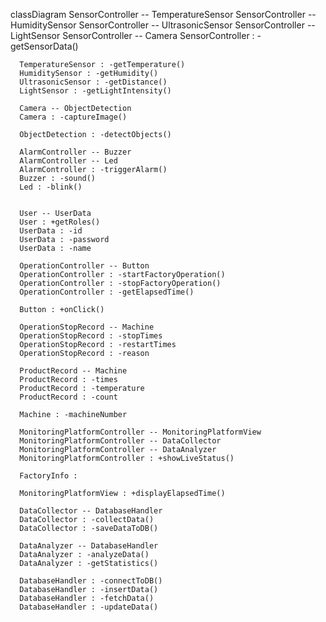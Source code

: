 classDiagram
      SensorController -- TemperatureSensor
      SensorController -- HumiditySensor
      SensorController -- UltrasonicSensor
      SensorController -- LightSensor
      SensorController -- Camera
      SensorController : -getSensorData()

      TemperatureSensor : -getTemperature()
      HumiditySensor : -getHumidity()
      UltrasonicSensor : -getDistance()
      LightSensor : -getLightIntensity()

      Camera -- ObjectDetection
      Camera : -captureImage()
      
      ObjectDetection : -detectObjects()

      AlarmController -- Buzzer
      AlarmController -- Led
      AlarmController : -triggerAlarm()
      Buzzer : -sound()
      Led : -blink()
      

      User -- UserData
      User : +getRoles()
      UserData : -id
      UserData : -password
      UserData : -name

      OperationController -- Button
      OperationController : -startFactoryOperation()
      OperationController : -stopFactoryOperation()
      OperationController : -getElapsedTime()

      Button : +onClick()

      OperationStopRecord -- Machine
      OperationStopRecord : -stopTimes
      OperationStopRecord : -restartTimes
      OperationStopRecord : -reason

      ProductRecord -- Machine
      ProductRecord : -times
      ProductRecord : -temperature
      ProductRecord : -count

      Machine : -machineNumber

      MonitoringPlatformController -- MonitoringPlatformView
      MonitoringPlatformController -- DataCollector
      MonitoringPlatformController -- DataAnalyzer
      MonitoringPlatformController : +showLiveStatus()

      FactoryInfo : 
      
      MonitoringPlatformView : +displayElapsedTime()

      DataCollector -- DatabaseHandler
      DataCollector : -collectData()
      DataCollector : -saveDataToDB()

      DataAnalyzer -- DatabaseHandler
      DataAnalyzer : -analyzeData()
      DataAnalyzer : -getStatistics()

      DatabaseHandler : -connectToDB()
      DatabaseHandler : -insertData()
      DatabaseHandler : -fetchData()
      DatabaseHandler : -updateData()
